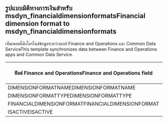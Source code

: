 ## <a name="financial-dimension-format-to-msdyn_financialdimensionformats"></a><span data-ttu-id="ff9eb-101">รูปแบบมิติทางการเงินสำหรับ msdyn_financialdimensionformats</span><span class="sxs-lookup"><span data-stu-id="ff9eb-101">Financial dimension format to msdyn_financialdimensionformats</span></span>

<span data-ttu-id="ff9eb-102">เท็มเพลตนี้ซิงโครไนส์ข้อมูลระหว่างแอป Finance and Operations และ Common Data Service</span><span class="sxs-lookup"><span data-stu-id="ff9eb-102">This template synchronizes data between Finance and Operations apps and Common Data Service.</span></span>

<span data-ttu-id="ff9eb-103">ฟิลด์ Finance and Operations</span><span class="sxs-lookup"><span data-stu-id="ff9eb-103">Finance and Operations field</span></span> | <span data-ttu-id="ff9eb-104">ชนิดของการแม็ป</span><span class="sxs-lookup"><span data-stu-id="ff9eb-104">Map type</span></span> | <span data-ttu-id="ff9eb-105">ฟิลด์ Dynamics 365 อื่นๆ</span><span class="sxs-lookup"><span data-stu-id="ff9eb-105">Other Dynamics 365 field</span></span> | <span data-ttu-id="ff9eb-106">ค่าเริ่มต้น</span><span class="sxs-lookup"><span data-stu-id="ff9eb-106">Default value</span></span>
---|---|---|---
<span data-ttu-id="ff9eb-107">DIMENSIONFORMATNAME</span><span class="sxs-lookup"><span data-stu-id="ff9eb-107">DIMENSIONFORMATNAME</span></span> | = | <span data-ttu-id="ff9eb-108">msdyn_dimensionformatname</span><span class="sxs-lookup"><span data-stu-id="ff9eb-108">msdyn_dimensionformatname</span></span> | 
<span data-ttu-id="ff9eb-109">DIMENSIONFORMATTYPE</span><span class="sxs-lookup"><span data-stu-id="ff9eb-109">DIMENSIONFORMATTYPE</span></span> | >< | <span data-ttu-id="ff9eb-110">msdyn_dimensionformattype</span><span class="sxs-lookup"><span data-stu-id="ff9eb-110">msdyn_dimensionformattype</span></span> | 
<span data-ttu-id="ff9eb-111">FINANCIALDIMENSIONFORMAT</span><span class="sxs-lookup"><span data-stu-id="ff9eb-111">FINANCIALDIMENSIONFORMAT</span></span> | = | <span data-ttu-id="ff9eb-112">msdyn_financialdimensionformat</span><span class="sxs-lookup"><span data-stu-id="ff9eb-112">msdyn_financialdimensionformat</span></span> | 
<span data-ttu-id="ff9eb-113">ISACTIVE</span><span class="sxs-lookup"><span data-stu-id="ff9eb-113">ISACTIVE</span></span> | >< | <span data-ttu-id="ff9eb-114">msdyn_isactive</span><span class="sxs-lookup"><span data-stu-id="ff9eb-114">msdyn_isactive</span></span> | 

